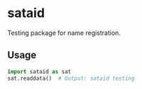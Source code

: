 # sataid

Testing package for name registration.

## Usage

```python
import sataid as sat
sat.readdata()  # Output: sataid testing
```
